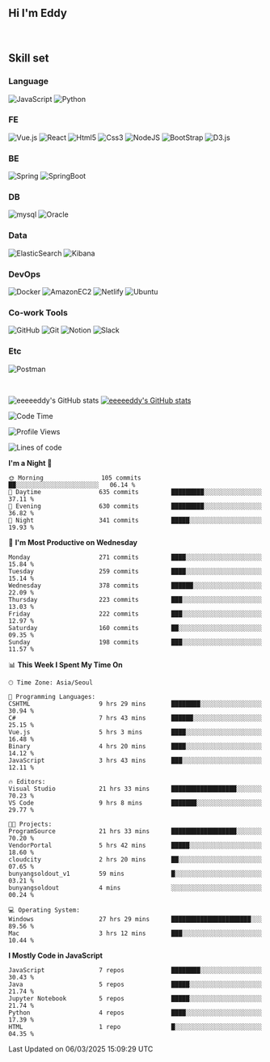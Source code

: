 ## Hi I'm Eddy
<br/>


<!--### Hi there 👋-->

## Skill set

### Language
![JavaScript](https://img.shields.io/badge/javascript-F7DF1E?style=for-the-badge&logo=javascript&logoColor=black)
![Python](https://img.shields.io/badge/Python-3776AB?style=for-the-badge&logo=Python&logoColor=white)

### FE
![Vue.js](https://img.shields.io/badge/vuejs-%2335495e.svg?style=for-the-badge&logo=vuedotjs&logoColor=%234FC08D)
![React](https://img.shields.io/badge/react-61DAFB?style=for-the-badge&logo=react&logoColor=black) 
![Html5](https://img.shields.io/badge/html5-E34F26?style=for-the-badge&logo=html5&logoColor=white)
![Css3](https://img.shields.io/badge/css-1572B6?style=for-the-badge&logo=css3&logoColor=white)
![NodeJS](https://img.shields.io/badge/node.js-339933?style=for-the-badge&logo=Node.js&logoColor=white)
![BootStrap](https://img.shields.io/badge/bootstrap-7952B3?style=for-the-badge&logo=bootstrap&logoColor=white)
![D3.js](https://img.shields.io/badge/D3.js-F9A03C?style=for-the-badge&logo=D3.js&logoColor=white)

### BE
![Spring](https://img.shields.io/badge/spring-6DB33F?style=for-the-badge&logo=spring&logoColor=white)
![SpringBoot](https://img.shields.io/badge/springboot-6DB33F?style=for-the-badge&logo=springboot&logoColor=white)

### DB
![mysql](https://img.shields.io/badge/mysql-4479A1?style=for-the-badge&logo=mysql&logoColor=white)
![Oracle](https://img.shields.io/badge/Oracle-F80000?style=for-the-badge&logo=oracle&logoColor=white)

### Data
![ElasticSearch](https://img.shields.io/badge/elasticsearch-005571?style=for-the-badge&logo=elasticsearch&logoColor=white)
![Kibana](https://img.shields.io/badge/Kibana-005571?style=for-the-badge&logo=Kibana&logoColor=white)

### DevOps
![Docker](https://img.shields.io/badge/docker-2496ED?style=for-the-badge&logo=docker&logoColor=white)
![AmazonEC2](https://img.shields.io/badge/amazonec2-FF9900?style=for-the-badge&logo=amazonec2&logoColor=white)
![Netlify](https://img.shields.io/badge/netlify-%23000000.svg?style=for-the-badge&logo=netlify&logoColor=#00C7B7)
![Ubuntu](https://img.shields.io/badge/Ubuntu-E95420?style=for-the-badge&logo=Ubuntu&logoColor=white)

### Co-work Tools
![GitHub](https://img.shields.io/badge/github-181717?style=for-the-badge&logo=github&logoColor=white)
![Git](https://img.shields.io/badge/git-F05032?style=for-the-badge&logo=git&logoColor=white)
![Notion](https://img.shields.io/badge/Notion-000000?style=for-the-badge&logo=Notion&logoColor=white)
![Slack](https://img.shields.io/badge/Slack-4A154B?style=for-the-badge&logo=Slack&logoColor=white)

### Etc
![Postman](https://img.shields.io/badge/postman-FF6C37?style=for-the-badge&logo=postman&logoColor=white)

<br>

![eeeeeddy's GitHub stats](https://github-readme-stats.vercel.app/api?username=eeeeeddy&show_icons=true&theme=radical)
[![eeeeeddy's GitHub stats](https://github-readme-stats.vercel.app/api/top-langs/?username=eeeeeddy&custom_title=My&nbsp;Language&hide=jupyter%20notebook&layout=compact&theme=radical&show_icons=true)](https://github.com/eeeeeddy/github-readme-stats)


<!--START_SECTION:waka-->
![Code Time](http://img.shields.io/badge/Code%20Time-787%20hrs%205%20mins-blue)

![Profile Views](http://img.shields.io/badge/Profile%20Views-0-blue)

![Lines of code](https://img.shields.io/badge/From%20Hello%20World%20I%27ve%20Written-676.2%20thousand%20lines%20of%20code-blue)

**I'm a Night 🦉** 

```text
🌞 Morning                105 commits         ██░░░░░░░░░░░░░░░░░░░░░░░   06.14 % 
🌆 Daytime                635 commits         █████████░░░░░░░░░░░░░░░░   37.11 % 
🌃 Evening                630 commits         █████████░░░░░░░░░░░░░░░░   36.82 % 
🌙 Night                  341 commits         █████░░░░░░░░░░░░░░░░░░░░   19.93 % 
```
📅 **I'm Most Productive on Wednesday** 

```text
Monday                   271 commits         ████░░░░░░░░░░░░░░░░░░░░░   15.84 % 
Tuesday                  259 commits         ████░░░░░░░░░░░░░░░░░░░░░   15.14 % 
Wednesday                378 commits         ██████░░░░░░░░░░░░░░░░░░░   22.09 % 
Thursday                 223 commits         ███░░░░░░░░░░░░░░░░░░░░░░   13.03 % 
Friday                   222 commits         ███░░░░░░░░░░░░░░░░░░░░░░   12.97 % 
Saturday                 160 commits         ██░░░░░░░░░░░░░░░░░░░░░░░   09.35 % 
Sunday                   198 commits         ███░░░░░░░░░░░░░░░░░░░░░░   11.57 % 
```


📊 **This Week I Spent My Time On** 

```text
🕑︎ Time Zone: Asia/Seoul

💬 Programming Languages: 
CSHTML                   9 hrs 29 mins       ████████░░░░░░░░░░░░░░░░░   30.94 % 
C#                       7 hrs 43 mins       ██████░░░░░░░░░░░░░░░░░░░   25.15 % 
Vue.js                   5 hrs 3 mins        ████░░░░░░░░░░░░░░░░░░░░░   16.48 % 
Binary                   4 hrs 20 mins       ████░░░░░░░░░░░░░░░░░░░░░   14.12 % 
JavaScript               3 hrs 43 mins       ███░░░░░░░░░░░░░░░░░░░░░░   12.11 % 

🔥 Editors: 
Visual Studio            21 hrs 33 mins      ██████████████████░░░░░░░   70.23 % 
VS Code                  9 hrs 8 mins        ███████░░░░░░░░░░░░░░░░░░   29.77 % 

🐱‍💻 Projects: 
ProgramSource            21 hrs 33 mins      ██████████████████░░░░░░░   70.20 % 
VendorPortal             5 hrs 42 mins       █████░░░░░░░░░░░░░░░░░░░░   18.60 % 
cloudcity                2 hrs 20 mins       ██░░░░░░░░░░░░░░░░░░░░░░░   07.65 % 
bunyangsoldout_v1        59 mins             █░░░░░░░░░░░░░░░░░░░░░░░░   03.21 % 
bunyangsoldout           4 mins              ░░░░░░░░░░░░░░░░░░░░░░░░░   00.24 % 

💻 Operating System: 
Windows                  27 hrs 29 mins      ██████████████████████░░░   89.56 % 
Mac                      3 hrs 12 mins       ███░░░░░░░░░░░░░░░░░░░░░░   10.44 % 
```

**I Mostly Code in JavaScript** 

```text
JavaScript               7 repos             ████████░░░░░░░░░░░░░░░░░   30.43 % 
Java                     5 repos             █████░░░░░░░░░░░░░░░░░░░░   21.74 % 
Jupyter Notebook         5 repos             █████░░░░░░░░░░░░░░░░░░░░   21.74 % 
Python                   4 repos             ████░░░░░░░░░░░░░░░░░░░░░   17.39 % 
HTML                     1 repo              █░░░░░░░░░░░░░░░░░░░░░░░░   04.35 % 
```




 Last Updated on 06/03/2025 15:09:29 UTC
<!--END_SECTION:waka-->



<!--
**eeeeeddy/eeeeeddy** is a ✨ _special_ ✨ repository because its `README.md` (this file) appears on your GitHub profile.

Here are some ideas to get you started:

- 🔭 I’m currently working on ...
- 🌱 I’m currently learning ...
- 👯 I’m looking to collaborate on ...
- 🤔 I’m looking for help with ...
- 💬 Ask me about ...
- 📫 How to reach me: ...
- 😄 Pronouns: ...
- ⚡ Fun fact: ...
-->
